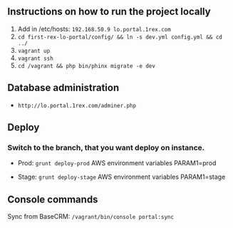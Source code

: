 ## Instructions on how to run the project locally

1. Add in /etc/hosts: `192.168.50.9 lo.portal.1rex.com`
1. `cd first-rex-lo-portal/config/ && ln -s dev.yml config.yml && cd ../`
1. `vagrant up`
1. `vagrant ssh`
1. `cd /vagrant && php bin/phinx migrate -e dev`

## Database administration
* `http://lo.portal.1rex.com/adminer.php`

## Deploy
### Switch to the branch, that you want deploy on instance.
* Prod: `grunt deploy-prod`
AWS environment variables
PARAM1=prod

* Stage: `grunt deploy-stage`
AWS environment variables
PARAM1=stage

## Console commands
Sync from BaseCRM: `/vagrant/bin/console portal:sync`

